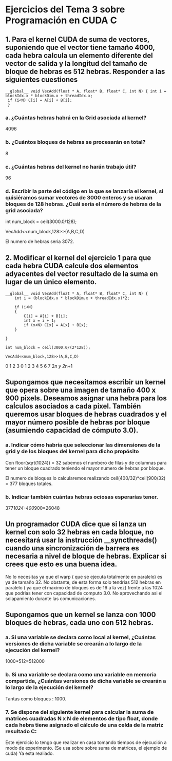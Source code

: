 # Ejercicios del Tema 3 sobre Programación en CUDA C
## 1. Para el kernel CUDA de suma de vectores, suponiendo que el vector tiene tamaño 4000, cada hebra calcula un elemento diferente del vector de salida y la longitud del tamaño de bloque de hebras es 512 hebras. Responder a las siguientes cuestiones
```
__global__ void VecAdd(float * A, float* B, float* C, int N) { int i = blockIdx.x * blockDim.x + threadIdx.x;
 if (i<N) C[i] = A[i] + B[i];
 }
```

### a. ¿Cuántas hebras habrá en la Grid asociada al kernel?
4096
### b. ¿Cuántos bloques de hebras se procesarán en total?
8
### c. ¿Cuántas hebras del kernel no harán trabajo útil?
96
### d.  Escribir la parte del código en la que se lanzaría el kernel, si quisiéramos sumar vectores de 3000 enteros y se usaran bloques de 128 hebras. ¿Cuál sería el número de hebras de la grid asociada?
int num_block = ceil(3000.0/128);

VecAdd<<num_block,128>>(A,B,C,D)

El numero de hebras seria 3072.
## 2. Modificar el kernel del ejercicio 1 para que cada hebra CUDA calcule dos elementos adyacentes del vector resultado de la suma en lugar de un único elemento.
```
__global__ void VecAdd(float * A, float* B, float* C, int N) { 
    int i = (blockIdx.x * blockDim.x + threadIdx.x)*2;

    if (i<N)
    {
        C[i] = A[i] + B[i];
        int x = i + 1;
        if (x<N) C[x] = A[x] + B[x];
    }

}

int num_block = ceil(3000.0/(2*128));

VecAdd<<num_block,128>>(A,B,C,D)
```

0   1   2   3
0 1 2 3 4 5 6 7
2*n y 2*n+1
## Supongamos que necesitamos escribir un kernel que opera sobre una imagen de tamaño 400 x 900 pixels. Deseamos asignar una hebra para los caĺculos asociados a cada pixel. También queremos usar bloques de hebras cuadrados y el mayor número posible de hebras por bloque (asumiendo capacidad de cómputo 3.0).
### a. Indicar cómo habría que seleccionar las dimensiones de la grid y de los bloques del kernel para dicho propósito

Con floor(sqrt(1024)) = 32 sabemos el numbero de filas y de columnas para tener un bloque cuadrado teniendo el mayor numero de hebras por bloque. 

El numero de bloques lo calcularemos realizando ceil(400/32)*ceil(900/32) = 377 bloques totales.

### b. Indicar también cuántas hebras ociosas esperarías tener.
377*1024-400*900=26048

## Un programador CUDA dice que si lanza un kernel con solo 32 hebras en cada bloque, no necesitará usar la instrucción __syncthreads() cuando una sincronización de barrera es necesaria a nivel de bloque de hebras. Explicar si crees que esto es una buena idea.

No lo necesitas ya que el warp ( que se ejecuta totalmente en paralelo) es ya de tamaño 32. No obstante, de esta forma solo tendrias 512 hebras en paralelo ( ya que el maximo de bloques es de 16 a la vez) frente a las 1024 que podrias tener con capacidad de computo 3.0. No aprovechando asi el solapamiento durante las comunicaciones. 
## Supongamos que un kernel se lanza con 1000 bloques de hebras, cada uno con 512 hebras.

### a.  Si una variable se declara como local al kernel, ¿Cuántas versiones de dicha variable se crearán a lo largo de la ejecución del kernel? 
1000*512=512000
### b. Si una variable se declara como una variable en memoria compartida, ¿Cuántas versiones de dicha variable se crearán a lo largo de la ejecución del kernel?
Tantas como bloques : 1000.

### 7.  Se dispone del siguiente kernel para calcular la suma de matrices cuadradas N x N de elementos de tipo float, donde cada hebra tiene asignado el cálculo de una celda de la matriz resultado C:
Este ejercicio lo tengo que realizar en casa tomando tiempos de ejecución a modo de experimento. (Se usa sobre sobre suma de matrices, el ejemplo de cuda) Ya esta realiado.

###